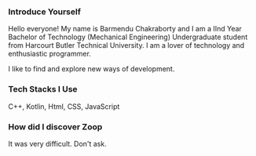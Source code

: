 ### Introduce Yourself 

Hello everyone! My name is Barmendu Chakraborty and I am a IInd Year Bachelor of Technology (Mechanical Engineering) Undergraduate student from Harcourt Butler Technical University. I am a lover of technology and enthusiastic programmer.

I like to find and explore new ways of development.

### Tech Stacks I Use #####

C++, Kotlin, Html, CSS, JavaScript

### How did I discover Zoop ###

It was very difficult. Don't ask.
